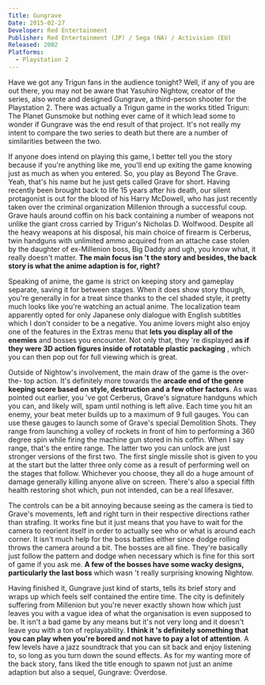 ```yaml
---
Title: Gungrave
Date: 2015-02-27
Developer: Red Entertainment  
Publisher: Red Entertainment (JP) / Sega (NA) / Activision (EU)  
Released: 2002
Platforms:
  - Playstation 2
---
```


Have we got any Trigun fans in the audience tonight? Well, if any of you are
out there, you may not be aware that Yasuhiro Nightow, creator of the series,
also wrote and designed Gungrave, a third-person shooter for the Playstation
2. There was actually a Trigun game in the works titled Trigun: The Planet
Gunsmoke but nothing ever came of it which lead some to wonder if Gungrave was
the end result of that project. It's not really my intent to compare the two
series to death but there are a number of similarities between the two.  
  
If anyone does intend on playing this game, I better tell you the story
because if you're anything like me, you'll end up exiting the game knowing
just as much as when you entered. So, you play as Beyond The Grave. Yeah,
that's his name but he just gets called Grave for short. Having recently been
brought back to life 15 years after his death, our silent protagonist is out
for the blood of his Harry McDowell, who has just recently taken over the
criminal organization Millenion through a successful coup. Grave hauls around
coffin on his back containing a number of weapons not unlike the giant cross
carried by Trigun's Nicholas D. Wolfwood. Despite all the heavy weapons at his
disposal, his main choice of firearm is Cerberus, twin handguns with unlimited
ammo acquired from an attache case stolen by the daughter of ex-Millenion
boss, Big Daddy and ugh, you know what, it really doesn't matter. **The main
focus isn 't the story and besides, the back story is what the anime adaption
is for, right?**  
  
Speaking of anime, the game is strict on keeping story and gameplay separate,
saving it for between stages. When it does show story though, you're generally
in for a treat since thanks to the cel shaded style, it pretty much looks like
you're watching an actual anime. The localization team apparently opted for
only Japanese only dialogue with English subtitles which I don't consider to
be a negative. You anime lovers might also enjoy one of the features in the
Extras menu that **lets you display all of the enemies** and bosses you
encounter. Not only that, they 're displayed **as if they were 3D action
figures inside of rotatable plastic packaging** , which you can then pop out
for full viewing which is great.  
  
Outside of Nightow's involvement, the main draw of the game is the over-the-
top action. It's definitely more towards the **arcade end of the genre keeping
score based on style, destruction and a few other factors**. As was pointed
out earlier, you 've got Cerberus, Grave's signature handguns which you can,
and likely will, spam until nothing is left alive. Each time you hit an enemy,
your beat meter builds up to a maximum of 9 full gauges. You can use these
gauges to launch some of Grave's special Demolition Shots. They range from
launching a volley of rockets in front of him to performing a 360 degree spin
while firing the machine gun stored in his coffin. When I say range, that's
the entire range. The latter two you can unlock are just stronger versions of
the first two. The first single missile shot is given to you at the start but
the latter three only come as a result of performing well on the stages that
follow. Whichever you choose, they all do a huge amount of damage generally
killing anyone alive on screen. There's also a special fifth health restoring
shot which, pun not intended, can be a real lifesaver.  
  
The controls can be a bit annoying because seeing as the camera is tied to
Grave's movements, left and right turn in their respective directions rather
than strafing. It works fine but it just means that you have to wait for the
camera to reorient itself in order to actually see who or what is around each
corner. It isn't much help for the boss battles either since dodge rolling
throws the camera around a bit. The bosses are all fine. They're basically
just follow the pattern and dodge when necessary which is fine for this sort
of game if you ask me. **A few of the bosses have some wacky designs,
particularly the last boss** which wasn 't really surprising knowing Nightow.  
  
Having finished it, Gungrave just kind of starts, tells its brief story and
wraps up which feels self contained the entire time. The city is definitely
suffering from Millenion but you're never exactly shown how which just leaves
you with a vague idea of what the organisation is even supposed to be. It
isn't a bad game by any means but it's not very long and it doesn't leave you
with a ton of replayability. **I think it 's definitely something that you can
play when you're bored and not have to pay a lot of attention**. A few levels
have a jazz soundtrack that you can sit back and enjoy listening to, so long
as you turn down the sound effects. As for my wanting more of the back story,
fans liked the title enough to spawn not just an anime adaption but also a
sequel, Gungrave: Overdose.

